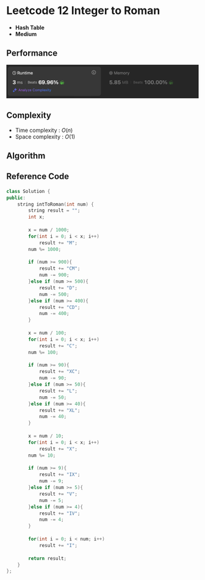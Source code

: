 # Leetcode 12 Integer to Roman

 - **Hash Table**
 - **Medium**

## Performance
![performance](assets/Cplusplus-performance.png)

## Complexity
 * Time complexity : $O(n)$
 * Space complexity : $O(1)$

## Algorithm

## Reference Code
```c++
class Solution {
public:
    string intToRoman(int num) {
        string result = "";
        int x;
        
        x = num / 1000;
        for(int i = 0; i < x; i++)
            result += "M";
        num %= 1000;
        
        if (num >= 900){
            result += "CM";
            num -= 900;
        }else if (num >= 500){
            result += "D";
            num -= 500;
        }else if (num >= 400){
            result += "CD";
            num -= 400;
        }
    
        x = num / 100;
        for(int i = 0; i < x; i++)
            result += "C";
        num %= 100;
        
        if (num >= 90){
            result += "XC";
            num -= 90;
        }else if (num >= 50){
            result += "L";
            num -= 50;
        }else if (num >= 40){
            result += "XL";
            num -= 40;
        }
        
        x = num / 10;
        for(int i = 0; i < x; i++)
            result += "X";
        num %= 10;
        
        if (num >= 9){
            result += "IX";
            num -= 9;
        }else if (num >= 5){
            result += "V";
            num -= 5;
        }else if (num >= 4){
            result += "IV";
            num -= 4;
        }
        
        for(int i = 0; i < num; i++)
            result += "I";
        
        return result;
    }
};
```